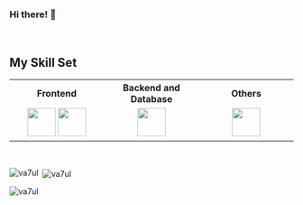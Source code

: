 ### Hi there! 👋

<br/>

## My Skill Set

<table>
<tr>
    <th>Frontend</th>
    <th>Backend and Database</th>
    <th>Others</th>
</tr>

<tr><td valign="top" width="33%">

<div align="center">  
<a href="https://skillicons.dev" target="_blank"><img src="https://skillicons.dev/icons?i=html,css,js,react,redux" height="50" /></a>
<a href="https://skillicons.dev" target="_blank"><img src="https://skillicons.dev/icons?i=styledcomponents,materialui,webpack,vite" height="50" /></a> 
</div>

</td><td valign="top" width="33%">

<div align="center">  
<a href="https://skillicons.dev" target="_blank"><img src="https://skillicons.dev/icons?i=nodejs,mongodb,express,postman" height="50"/></a>
</div>

</td><td valign="top" width="33%">

<div align="center">  
<a href="https://skillicons.dev" target="_blank"><img src="https://skillicons.dev/icons?i=figma,vscode,github,git,bash" height="50"/></a>  
</div>

</td></tr></table>

<br/>

<p><img align="left" src="https://github-readme-stats.vercel.app/api/top-langs?username=va7ul&show_icons=true&locale=en&layout=compact" alt="va7ul" /></p>

<p>&nbsp;<img align="center" src="https://github-readme-stats.vercel.app/api?username=va7ul&show_icons=true&locale=en" alt="va7ul" /></p>

<p><img align="center" src="https://github-readme-streak-stats.herokuapp.com/?user=va7ul&" alt="va7ul" /></p>
